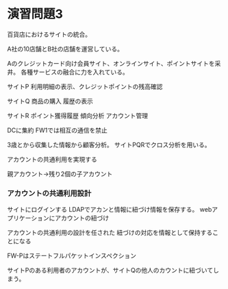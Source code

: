# 演習問題3
百貨店におけるサイトの統合。

A社の10店舗とB社の店舗を運営している。

Aのクレジットカード向け会員サイト、オンラインサイト、ポイントサイトを采井。
各種サービスの融合に力を入れている。

サイトP
利用明細の表示、クレジットポイントの残高確認

サイトQ
商品の購入
履歴の表示

サイトR
ポイント獲得履歴
傾向分析
アカウント管理

DCに集約
FW1では相互の通信を禁止

3歳とから収集した情報から顧客分析。
サイトPQRでクロス分析を用いる。

アカウントの共通利用を実現する

親アカウント→残り2個の子アカウント

### アカウントの共通利用設計
サイトにログインする
LDAPでアカンと情報に紐づけ情報を保存する。
webアプリケーションにアカウントの紐づけ

アカウントの共通利用の設計を任された
紐づけの対応を情報として保持することになる

FW-Pはステートフルパケットインスペクション

サイトPのある利用者のアカウントが、サイトQの他人のカウントに紐づいてしまう。




